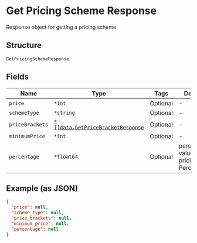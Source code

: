 
# Get Pricing Scheme Response

Response object for getting a pricing scheme

## Structure

`GetPricingSchemeResponse`

## Fields

| Name | Type | Tags | Description |
|  --- | --- | --- | --- |
| `price` | `*int` | Optional | - |
| `schemeType` | `*string` | Optional | - |
| `priceBrackets` | [`*[]data.GetPriceBracketResponse`](../../doc/models/get-price-bracket-response.md) | Optional | - |
| `minimumPrice` | `*int` | Optional | - |
| `percentage` | `*float64` | Optional | percentual value used in pricing_scheme Percent |

## Example (as JSON)

```json
{
  "price": null,
  "scheme_type": null,
  "price_brackets": null,
  "minimum_price": null,
  "percentage": null
}
```

